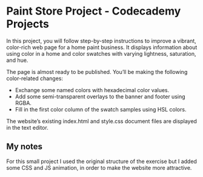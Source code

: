 # Paint Store Project - Codecademy Projects

In this project, you will follow step-by-step instructions to improve a vibrant, color-rich web page for a home paint business. It displays information about using color in a home and color swatches with varying lightness, saturation, and hue.

The page is almost ready to be published. You’ll be making the following color-related changes:

- Exchange some named colors with hexadecimal color values.
- Add some semi-transparent overlays to the banner and footer using RGBA.
- Fill in the first color column of the swatch samples using HSL colors.

The website’s existing index.html and style.css document files are displayed in the text editor.

## My notes

For this small project I used the original structure of the exercise but I added some CSS and JS animation, in order to make the
website more attractive.
